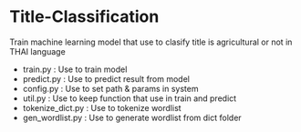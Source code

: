 # Title-Classification

Train machine learning model that use to clasify title is agricultural or not in THAI language

  - train.py : Use to train model
  - predict.py : Use to predict result from model
  - config.py : Use to set path & params in system
  - util.py : Use to keep function that use in train and predict
  - tokenize_dict.py : Use to tokenize wordlist
  - gen_wordlist.py : Use to generate wordlist from dict folder
